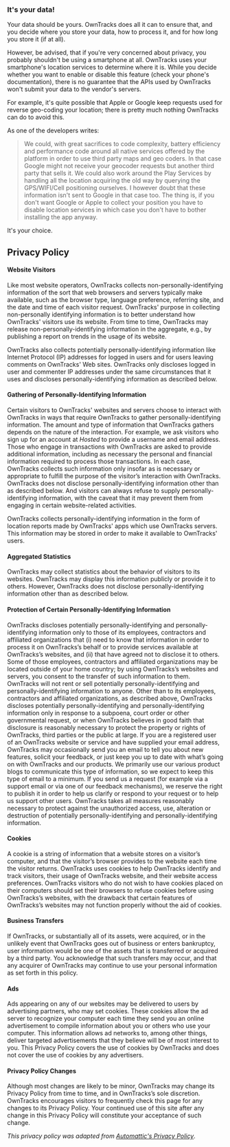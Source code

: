 ### It's your data!

Your data should be yours. OwnTracks does all it can to ensure that,
and you decide where you store your data, how to process it, and for
how long you store it (if at all).

However, be advised, that if you're very concerned about privacy,
you probably shouldn't be using a smartphone at all. OwnTracks uses
your smartphone's location services to determine where it is. While
you decide whether you want to enable or disable this feature (check
your phone's documentation), there is no guarantee that the APIs used
by OwnTracks won't submit your data to the vendor's servers.

For example, it's quite possible that Apple or Google keep requests
used for reverse geo-coding your location; there is pretty much
nothing OwnTracks can do to avoid this.

As one of the developers writes:

> We could, with great sacrifices to code complexity, battery efficiency and
> performance code around all native services offered by the platform in order
> to use third party maps and geo coders. In that case Google might not receive
> your geocoder requests but another third party that sells it. We could also
> work around the Play Services by handling all the location acquiring the old
> way by querying the GPS/WIFI/Cell positioning ourselves.  I however doubt
> that these information isn't sent to Google in that case too. The thing is,
> if you don't want Google or Apple to collect your position you have to
> disable location services in which case you don't have to bother installing
> the app anyway.

It's your choice.


## Privacy Policy

#### Website Visitors

Like most website operators, OwnTracks collects non-personally-identifying information of the sort that web browsers and servers typically make available, such as the browser type, language preference, referring site, and the date and time of each visitor request. OwnTracks' purpose in collecting non-personally identifying information is to better understand how OwnTracks' visitors use its website. From time to time, OwnTracks may release non-personally-identifying information in the aggregate, e.g., by publishing a report on trends in the usage of its website.

OwnTracks also collects potentially personally-identifying information like Internet Protocol (IP) addresses for logged in users and for users leaving comments on OwnTracks' Web sites. OwnTracks only discloses logged in user and commenter IP addresses under the same circumstances that it uses and discloses personally-identifying information as described below.

#### Gathering of Personally-Identifying Information

Certain visitors to OwnTracks' websites and servers choose to interact with OwnTracks in
ways that require OwnTracks to gather personally-identifying information. The
amount and type of information that OwnTracks gathers depends on the nature of
the interaction. For example, we ask visitors who sign up for an account at
_Hosted_ to provide a username and email address. Those who engage in
transactions with OwnTracks
are asked to provide additional information,
including as necessary the personal and financial information required to
process those transactions. In each case, OwnTracks collects such information
only insofar as is necessary or appropriate to fulfill the purpose of the
visitor’s interaction with OwnTracks. OwnTracks does not disclose
personally-identifying information other than as described below. And visitors
can always refuse to supply personally-identifying information, with the caveat
that it may prevent them from engaging in certain website-related activities.

OwnTracks collects personally-identifying information in the form of location
reports made by OwnTracks' apps which use OwnTracks servers. This information
may be stored in order to make it available to OwnTracks' users.

#### Aggregated Statistics

OwnTracks may collect statistics about the behavior of visitors to its
websites. 
OwnTracks may display this information publicly or provide it to others.
However, OwnTracks does not disclose personally-identifying information other
than as described below.

#### Protection of Certain Personally-Identifying Information

OwnTracks discloses potentially personally-identifying and
personally-identifying information only to those of its employees, contractors
and affiliated organizations that (i) need to know that information in order to
process it on OwnTracks’s behalf or to provide services available at
OwnTracks’s websites, and (ii) that have agreed not to disclose it to others.
Some of those employees, contractors and affiliated organizations may be
located outside of your home country; by using OwnTracks’s websites and servers, you
consent to the transfer of such information to them. OwnTracks will not rent or
sell potentially personally-identifying and personally-identifying information
to anyone. Other than to its employees, contractors and affiliated
organizations, as described above, OwnTracks discloses potentially
personally-identifying and personally-identifying information only in response
to a subpoena, court order or other governmental request, or when OwnTracks
believes in good faith that disclosure is reasonably necessary to protect the
property or rights of OwnTracks, third parties or the public at large. If you
are a registered user of an OwnTracks website or service and have supplied your email
address, OwnTracks may occasionally send you an email to tell you about new
features, solicit your feedback, or just keep you up to date with what’s going
on with OwnTracks and our products. We primarily use our various product blogs
to communicate this type of information, so we expect to keep this type of
email to a minimum. If you send us a request (for example via a support email
or via one of our feedback mechanisms), we reserve the right to publish it in
order to help us clarify or respond to your request or to help us support other
users. OwnTracks takes all measures reasonably necessary to protect against the
unauthorized access, use, alteration or destruction of potentially
personally-identifying and personally-identifying information.

#### Cookies

A cookie is a string of information that a website stores on a visitor’s computer, and that the visitor’s browser provides to the website each time the visitor returns. OwnTracks uses cookies to help OwnTracks identify and track visitors, their usage of OwnTracks website, and their website access preferences. OwnTracks visitors who do not wish to have cookies placed on their computers should set their browsers to refuse cookies before using OwnTracks’s websites, with the drawback that certain features of OwnTracks’s websites may not function properly without the aid of cookies.

#### Business Transfers

If OwnTracks, or substantially all of its assets, were acquired, or in the unlikely event that OwnTracks goes out of business or enters bankruptcy, user information would be one of the assets that is transferred or acquired by a third party. You acknowledge that such transfers may occur, and that any acquirer of OwnTracks may continue to use your personal information as set forth in this policy.

#### Ads

Ads appearing on any of our websites may be delivered to users by advertising partners, who may set cookies. These cookies allow the ad server to recognize your computer each time they send you an online advertisement to compile information about you or others who use your computer. This information allows ad networks to, among other things, deliver targeted advertisements that they believe will be of most interest to you. This Privacy Policy covers the use of cookies by OwnTracks and does not cover the use of cookies by any advertisers.

#### Privacy Policy Changes

Although most changes are likely to be minor, OwnTracks may change its Privacy
Policy from time to time, and in OwnTracks’s sole discretion. OwnTracks
encourages visitors to frequently check this page for any changes to its
Privacy Policy. Your continued use of this site
after any change in this Privacy Policy will constitute your acceptance of such
change.




_This privacy policy was adapted from [Automattic's Privacy Policy](http://automattic.com/privacy/)_.
